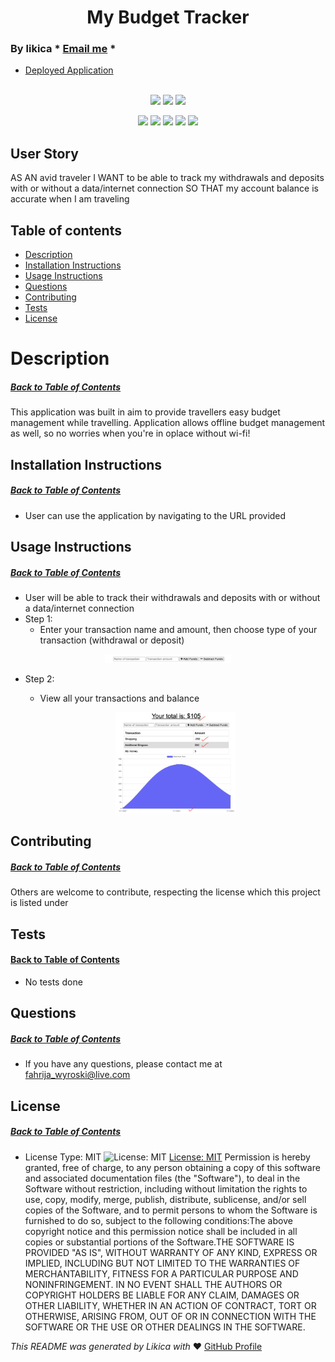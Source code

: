 <h1 align='center'>My Budget Tracker</h1>

### By likica * [Email me](mailto:fahrija_wyroski@live.com) * 
  * [Deployed Application](https://fw-my-budget-tracker.herokuapp.com) 
<br></br>

<p align="center">
    <img src="https://img.shields.io/github/repo-size/likica/my-budget-tracker" />
    <img src="https://img.shields.io/github/issues/likica/my-budget-tracker" />
    <img src="https://img.shields.io/github/last-commit/likica/my-budget-tracker" >
    </a>
</p>
  
<p align="center">
<img src="https://img.shields.io/badge/-node.js-green" />
    <img src="https://img.shields.io/badge/Javascript-blue" />
    <img src="https://img.shields.io/badge/-Heroku-pink" />
    <img src="https://img.shields.io/badge/-Mongoose-purple"  />
    <img src="https://img.shields.io/badge/-express-red" >
</p>


## User Story 
AS AN avid traveler
I WANT to be able to track my withdrawals and deposits with or without a data/internet connection
SO THAT my account balance is accurate when I am traveling 


## Table of contents
  * [Description](#Description)
  * [Installation Instructions](#installation-Instructions)
  * [Usage Instructions](#Usage-Instructions)
  * [Questions](#Questions)
  * [Contributing](#Contributing)
  * [Tests](#Tests)
  * [License](#License)
 
  # Description
  ##### [Back to Table of Contents](#Table-of-Contents)
  This application was built in aim to provide travellers easy budget management while travelling. Application allows offline budget management as well, so no worries when you're in oplace without wi-fi!

  ## Installation Instructions
  ##### [Back to Table of Contents](#Table-of-Contents)
  * User can use the application by navigating to the URL provided


  ## Usage Instructions
  ##### [Back to Table of Contents](#Table-of-Contents)
  * User will be able to track their withdrawals and deposits with or without a data/internet connection
  * Step 1:
    - Enter your transaction name and amount, then choose type of your transaction (withdrawal or deposit)
<p align="center" width="100%">
    <img src="public/assets/images/trans_details.png" width="40%"/>
</p>

  * Step 2:
    
      - View all your transactions and balance
    <p align="center" width="100%">
    <img src="public/assets/images/overview.png" width="40%"/>

</p>
 
  ## Contributing
  ##### [Back to Table of Contents](#Table-of-Contents)
  Others are welcome to contribute, respecting the license which this project is listed under

  ## Tests
  #### [Back to Table of Contents](#Table-of-Contents)
 * No tests done

  ## Questions
  ##### [Back to Table of Contents](#Table-of-Contents)
  * If you have any questions, please contact me at fahrija_wyroski@live.com

  ## License 
  ##### [Back to Table of Contents](#Table-of-Contents)
  * License Type: MIT
    ![License: MIT](https://img.shields.io/badge/License-MIT-green.svg)
    [License: MIT](https://opensource.org/licenses/MIT)
    Permission is hereby granted, free of charge, to any person obtaining a copy of this software and associated documentation files (the "Software"), to deal in the Software without restriction, including without limitation the rights to use, copy, modify, merge, publish, distribute, sublicense, and/or sell copies of the Software, and to permit persons to whom the Software is furnished to do so, subject to the following conditions:The above copyright notice and this permission notice shall be included in all copies or substantial portions of the Software.THE SOFTWARE IS PROVIDED "AS IS", WITHOUT WARRANTY OF ANY KIND, EXPRESS OR IMPLIED, INCLUDING BUT NOT LIMITED TO THE WARRANTIES OF MERCHANTABILITY, FITNESS FOR A PARTICULAR PURPOSE AND NONINFRINGEMENT. IN NO EVENT SHALL THE AUTHORS OR COPYRIGHT HOLDERS BE LIABLE FOR ANY CLAIM, DAMAGES OR OTHER LIABILITY, WHETHER IN AN ACTION OF CONTRACT, TORT OR OTHERWISE, ARISING FROM, OUT OF OR IN CONNECTION WITH THE SOFTWARE OR THE USE OR OTHER DEALINGS IN THE SOFTWARE.


  _This README was generated by Likica with_ ❤️ [GitHub Profile](https://github.com/likica)
